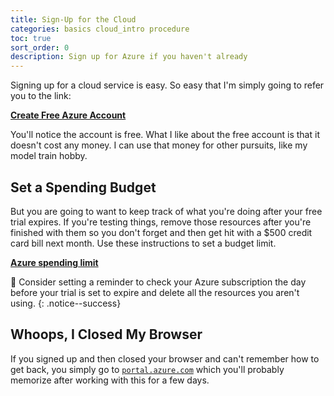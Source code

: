 ```yaml
---
title: Sign-Up for the Cloud
categories: basics cloud_intro procedure
toc: true
sort_order: 0
description: Sign up for Azure if you haven't already
---
```

Signing up for a cloud service is easy. So easy that I'm simply going to refer you to the link:

**[Create Free Azure Account](https://azure.microsoft.com/en-us/free)**

You'll notice the account is free. What I like about the free account is that it doesn't cost any money. I can use that money for other pursuits, like my model train hobby.
<!--more-->

## Set a Spending Budget

But you are going to want to keep track of what you're doing after your free trial expires. If you're testing things, remove those resources after you're finished with them so you don't forget and then get hit with a $500 credit card bill next month. Use these instructions to set a budget limit.

**[Azure spending limit](https://learn.microsoft.com/en-us/azure/cost-management-billing/manage/spending-limit)**

:calendar: Consider setting a reminder to check your Azure subscription the day before your trial is set to expire and delete all the resources you aren't using.
{: .notice--success}

## Whoops, I Closed My Browser

If you signed up and then closed your browser and can't remember how to get back, you simply go to [`portal.azure.com`](https://portal.azure.com) which you'll probably memorize after working with this for a few days.